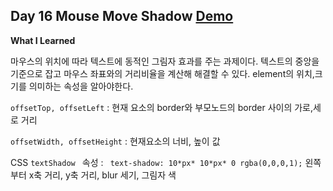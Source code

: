 ## Day 16 Mouse Move Shadow [Demo](https://bbumjun.github.io/Javascript30/16%20-%20Mouse%20Move%20Shadow)

**What I Learned**

마우스의 위치에 따라 텍스트에 동적인 그림자 효과를 주는 과제이다. 텍스트의 중앙을 기준으로 잡고 마우스 좌표와의 거리비율을 계산해 해결할 수 있다. element의 위치,크기를 의미하는 속성을 알아야한다.

`offsetTop, offsetLeft` : 현재 요소의 border와 부모노드의 border 사이의 가로,세로 거리

`offsetWidth, offsetHeight` : 현재요소의 너비, 높이 값

CSS `textShadow ` 속성 : ` text-shadow: 10*px* 10*px* 0 rgba(0,0,0,1);`
왼쪽부터 x축 거리, y축 거리, blur 세기, 그림자 색
